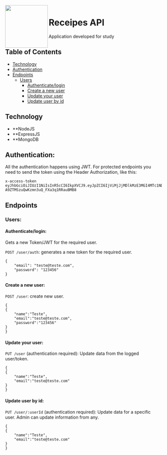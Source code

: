<img src="https://uc1a0f0ba809bb439379aeb4428b.dl.dropboxusercontent.com/p/thumb/AAES10B_6zzIR5R5zlxV6Eoav_qNiGACxRYVVhl7UEz6UDLNan0N92X0INwm9AV9oDtM7Cwklf44r8vgi3_qs29L0gvNB8IBWQAfx1HCYSwxtk7jwf3EbM4Dbl4E-124QmS11806PZAt7FXgfhit5DdXwQyRqkqaTBQeK1Bdn4PeNq7_V4FIEdoKr1MQFYfUX1AODYowqiqaqZBNwRf53Nsz2-s8bulExjmsevKt-gZdGg/p.png?preserve_transparency=1&size=2048x1536&size_mode=3" width="137px" height="137px" align="left"/>

# Receipes API
Application developed for study

## Table of Contents

- [Technology](#technology)
- [Authentication](#authentication)
- [Endpoints](#endpoints)
	- [Users](#users)
		- [Authenticate/login](#authenticate/login)
		- [Create a new user](#create-a-new-user)
		- [Update your user](#update-your-user)
		- [Update user by id](#update-user-by-id)



## Technology

- **NodeJS
- **ExpressJS
- **MongoDB

## Authentication:

All the authentication happens using JWT. For protected endpoints you need to send the token using the Header Authorization, like this:

```
x-access-token eyJhbGciOiJIUzI1NiIsInR5cCI6IkpXVCJ9.eyJpZCI6IjViMjJjMDlkMzE3MGI4MTc1NDZjMjQzYyIsImVtYWlsIjoiZ3VzdGF2b0BnbWFpbC5jb20iLCJuYW1lIjoiR3VzdGF2byAyIiwicm9sZSI6InVzZXIiLCJpYXQiOjE1MjkzMjA3NTN9.sQ2Js_PVh_-A9ZTMSzuQwKzmn3uQ_FXa3q1RRauBMB8

```  

## Endpoints
### Users:

#### Authenticate/login:

Gets a new Token/JWT for the required user.

`POST /user/auth`: generates a new token for the required user.

```
{
	"email": "teste@teste.com",
	"password": "123456"
}
```

#### Create a new user:

`POST /user`: create new user.

```
{
{
	"name":"Teste",
	"email":"teste@teste.com",
	"password":"123456"
}
}
```

#### Update your user:

`PUT /user` (authentication required): Update data from the logged user/token.

```
{
{
	"name":"Teste",
	"email":"teste@teste.com"
}
}
```

#### Update user by id:

`PUT /user/:userId` (authentication required): Update data for a specific user. Admin can update information from any.

```
{
{
	"name":"Teste",
	"email":"teste@teste.com"
}
}
```
